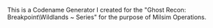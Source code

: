 This is a Codename Generator I created for the "Ghost Recon: Breakpoint\Wildlands ~ Series" for the purpose of Milsim Operations.
